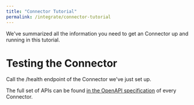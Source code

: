 ```yaml
---
title: "Connector Tutorial"
permalink: /integrate/connector-tutorial
---
```


We've summarized all the information you need to get an Connector up and running in this tutorial.

# Testing the Connector

Call the /health endpoint of the Connector we've just set up.

<rapi-doc-mini
spec-url = "https://enmeshed.is.enmeshed.eu/docs/json"
server-url="https://enmeshed.is.enmeshed.eu/"
default-api-server="https://enmeshed.is.enmeshed.eu/"
style= "min-width:600px;"
paths-expanded = "false"
theme = "light"
bg-color = "#f9f9fb"
match-paths="^get /health$"
match-type="regex"></rapi-doc-mini>

The full set of APIs can be found [in the OpenAPI specification](https://enmeshed.is.enmeshed.eu/docs/rapidoc) of every Connector.
